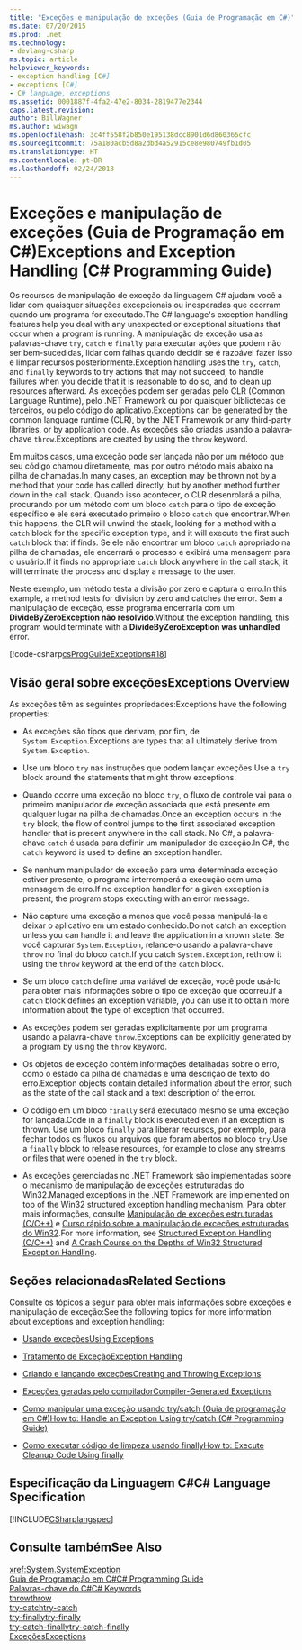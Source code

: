 ```yaml
---
title: "Exceções e manipulação de exceções (Guia de Programação em C#)"
ms.date: 07/20/2015
ms.prod: .net
ms.technology:
- devlang-csharp
ms.topic: article
helpviewer_keywords:
- exception handling [C#]
- exceptions [C#]
- C# language, exceptions
ms.assetid: 0001887f-4fa2-47e2-8034-2819477e2344
caps.latest.revision: 
author: BillWagner
ms.author: wiwagn
ms.openlocfilehash: 3c4ff558f2b850e195138dcc8901d6d860365cfc
ms.sourcegitcommit: 75a180acb5d8a2dbd4a52915ce8e980749fb1d05
ms.translationtype: HT
ms.contentlocale: pt-BR
ms.lasthandoff: 02/24/2018
---
```

# <a name="exceptions-and-exception-handling-c-programming-guide"></a><span data-ttu-id="72432-102">Exceções e manipulação de exceções (Guia de Programação em C#)</span><span class="sxs-lookup"><span data-stu-id="72432-102">Exceptions and Exception Handling (C# Programming Guide)</span></span>
<span data-ttu-id="72432-103">Os recursos de manipulação de exceção da linguagem C# ajudam você a lidar com quaisquer situações excepcionais ou inesperadas que ocorram quando um programa for executado.</span><span class="sxs-lookup"><span data-stu-id="72432-103">The C# language's exception handling features help you deal with any unexpected or exceptional situations that occur when a program is running.</span></span> <span data-ttu-id="72432-104">A manipulação de exceção usa as palavras-chave `try`, `catch` e `finally` para executar ações que podem não ser bem-sucedidas, lidar com falhas quando decidir se é razoável fazer isso e limpar recursos posteriormente.</span><span class="sxs-lookup"><span data-stu-id="72432-104">Exception handling uses the `try`, `catch`, and `finally` keywords to try actions that may not succeed, to handle failures when you decide that it is reasonable to do so, and to clean up resources afterward.</span></span> <span data-ttu-id="72432-105">As exceções podem ser geradas pelo CLR (Common Language Runtime), pelo .NET Framework ou por quaisquer bibliotecas de terceiros, ou pelo código do aplicativo.</span><span class="sxs-lookup"><span data-stu-id="72432-105">Exceptions can be generated by the common language runtime (CLR), by the .NET Framework or any third-party libraries, or by application code.</span></span> <span data-ttu-id="72432-106">As exceções são criadas usando a palavra-chave `throw`.</span><span class="sxs-lookup"><span data-stu-id="72432-106">Exceptions are created by using the `throw` keyword.</span></span>  
  
 <span data-ttu-id="72432-107">Em muitos casos, uma exceção pode ser lançada não por um método que seu código chamou diretamente, mas por outro método mais abaixo na pilha de chamadas.</span><span class="sxs-lookup"><span data-stu-id="72432-107">In many cases, an exception may be thrown not by a method that your code has called directly, but by another method further down in the call stack.</span></span> <span data-ttu-id="72432-108">Quando isso acontecer, o CLR desenrolará a pilha, procurando por um método com um bloco `catch` para o tipo de exceção específico e ele será executado primeiro o bloco `catch` que encontrar.</span><span class="sxs-lookup"><span data-stu-id="72432-108">When this happens, the CLR will unwind the stack, looking for a method with a `catch` block for the specific exception type, and it will execute the first such `catch` block that if finds.</span></span> <span data-ttu-id="72432-109">Se ele não encontrar um bloco `catch` apropriado na pilha de chamadas, ele encerrará o processo e exibirá uma mensagem para o usuário.</span><span class="sxs-lookup"><span data-stu-id="72432-109">If it finds no appropriate `catch` block anywhere in the call stack, it will terminate the process and display a message to the user.</span></span>  
  
 <span data-ttu-id="72432-110">Neste exemplo, um método testa a divisão por zero e captura o erro.</span><span class="sxs-lookup"><span data-stu-id="72432-110">In this example, a method tests for division by zero and catches the error.</span></span> <span data-ttu-id="72432-111">Sem a manipulação de exceção, esse programa encerraria com um **DivideByZeroException não resolvido**.</span><span class="sxs-lookup"><span data-stu-id="72432-111">Without the exception handling, this program would terminate with a **DivideByZeroException was unhandled** error.</span></span>  
  
 [!code-csharp[csProgGuideExceptions#18](../../../csharp/programming-guide/exceptions/codesnippet/CSharp/exceptions-and-exception-handling_1.cs)]  
  
## <a name="exceptions-overview"></a><span data-ttu-id="72432-112">Visão geral sobre exceções</span><span class="sxs-lookup"><span data-stu-id="72432-112">Exceptions Overview</span></span>  
 <span data-ttu-id="72432-113">As exceções têm as seguintes propriedades:</span><span class="sxs-lookup"><span data-stu-id="72432-113">Exceptions have the following properties:</span></span>  
  
-   <span data-ttu-id="72432-114">As exceções são tipos que derivam, por fim, de `System.Exception`.</span><span class="sxs-lookup"><span data-stu-id="72432-114">Exceptions are types that all ultimately derive from `System.Exception`.</span></span>  
  
-   <span data-ttu-id="72432-115">Use um bloco `try` nas instruções que podem lançar exceções.</span><span class="sxs-lookup"><span data-stu-id="72432-115">Use a `try` block around the statements that might throw exceptions.</span></span>  
  
-   <span data-ttu-id="72432-116">Quando ocorre uma exceção no bloco `try`, o fluxo de controle vai para o primeiro manipulador de exceção associada que está presente em qualquer lugar na pilha de chamadas.</span><span class="sxs-lookup"><span data-stu-id="72432-116">Once an exception occurs in the `try` block, the flow of control jumps to the first associated exception handler that is present anywhere in the call stack.</span></span> <span data-ttu-id="72432-117">No C#, a palavra-chave `catch` é usada para definir um manipulador de exceção.</span><span class="sxs-lookup"><span data-stu-id="72432-117">In C#, the `catch` keyword is used to define an exception handler.</span></span>  
  
-   <span data-ttu-id="72432-118">Se nenhum manipulador de exceção para uma determinada exceção estiver presente, o programa interromperá a execução com uma mensagem de erro.</span><span class="sxs-lookup"><span data-stu-id="72432-118">If no exception handler for a given exception is present, the program stops executing with an error message.</span></span>  
  
-   <span data-ttu-id="72432-119">Não capture uma exceção a menos que você possa manipulá-la e deixar o aplicativo em um estado conhecido.</span><span class="sxs-lookup"><span data-stu-id="72432-119">Do not catch an exception unless you can handle it and leave the application in a known state.</span></span> <span data-ttu-id="72432-120">Se você capturar `System.Exception`, relance-o usando a palavra-chave `throw` no final do bloco `catch`.</span><span class="sxs-lookup"><span data-stu-id="72432-120">If you catch `System.Exception`, rethrow it using the `throw` keyword at the end of the `catch` block.</span></span>  
  
-   <span data-ttu-id="72432-121">Se um bloco `catch` define uma variável de exceção, você pode usá-lo para obter mais informações sobre o tipo de exceção que ocorreu.</span><span class="sxs-lookup"><span data-stu-id="72432-121">If a `catch` block defines an exception variable, you can use it to obtain more information about the type of exception that occurred.</span></span>  
  
-   <span data-ttu-id="72432-122">As exceções podem ser geradas explicitamente por um programa usando a palavra-chave `throw`.</span><span class="sxs-lookup"><span data-stu-id="72432-122">Exceptions can be explicitly generated by a program by using the `throw` keyword.</span></span>  
  
-   <span data-ttu-id="72432-123">Os objetos de exceção contêm informações detalhadas sobre o erro, como o estado da pilha de chamadas e uma descrição de texto do erro.</span><span class="sxs-lookup"><span data-stu-id="72432-123">Exception objects contain detailed information about the error, such as the state of the call stack and a text description of the error.</span></span>  
  
-   <span data-ttu-id="72432-124">O código em um bloco `finally` será executado mesmo se uma exceção for lançada.</span><span class="sxs-lookup"><span data-stu-id="72432-124">Code in a `finally` block is executed even if an exception is thrown.</span></span> <span data-ttu-id="72432-125">Use um bloco `finally` para liberar recursos, por exemplo, para fechar todos os fluxos ou arquivos que foram abertos no bloco `try`.</span><span class="sxs-lookup"><span data-stu-id="72432-125">Use a `finally` block to release resources, for example to close any streams or files that were opened in the `try` block.</span></span>  
  
-   <span data-ttu-id="72432-126">As exceções gerenciadas no .NET Framework são implementadas sobre o mecanismo de manipulação de exceções estruturadas do Win32.</span><span class="sxs-lookup"><span data-stu-id="72432-126">Managed exceptions in the .NET Framework are implemented on top of the Win32 structured exception handling mechanism.</span></span> <span data-ttu-id="72432-127">Para obter mais informações, consulte [Manipulação de exceções estruturadas (C/C++)](/cpp/cpp/structured-exception-handling-c-cpp) e [Curso rápido sobre a manipulação de exceções estruturadas do Win32](http://bytepointer.com/resources/pietrek_crash_course_depths_of_win32_seh.htm).</span><span class="sxs-lookup"><span data-stu-id="72432-127">For more information, see [Structured Exception Handling (C/C++)](/cpp/cpp/structured-exception-handling-c-cpp) and [A Crash Course on the Depths of Win32 Structured Exception Handling](http://bytepointer.com/resources/pietrek_crash_course_depths_of_win32_seh.htm).</span></span>  
  
## <a name="related-sections"></a><span data-ttu-id="72432-128">Seções relacionadas</span><span class="sxs-lookup"><span data-stu-id="72432-128">Related Sections</span></span>  
 <span data-ttu-id="72432-129">Consulte os tópicos a seguir para obter mais informações sobre exceções e manipulação de exceção:</span><span class="sxs-lookup"><span data-stu-id="72432-129">See the following topics for more information about exceptions and exception handling:</span></span>  
  
-   [<span data-ttu-id="72432-130">Usando exceções</span><span class="sxs-lookup"><span data-stu-id="72432-130">Using Exceptions</span></span>](../../../csharp/programming-guide/exceptions/using-exceptions.md)  
  
-   [<span data-ttu-id="72432-131">Tratamento de Exceção</span><span class="sxs-lookup"><span data-stu-id="72432-131">Exception Handling</span></span>](../../../csharp/programming-guide/exceptions/exception-handling.md)  
  
-   [<span data-ttu-id="72432-132">Criando e lançando exceções</span><span class="sxs-lookup"><span data-stu-id="72432-132">Creating and Throwing Exceptions</span></span>](../../../csharp/programming-guide/exceptions/creating-and-throwing-exceptions.md)  
  
-   [<span data-ttu-id="72432-133">Exceções geradas pelo compilador</span><span class="sxs-lookup"><span data-stu-id="72432-133">Compiler-Generated Exceptions</span></span>](../../../csharp/programming-guide/exceptions/compiler-generated-exceptions.md)  
  
-   [<span data-ttu-id="72432-134">Como manipular uma exceção usando try/catch (Guia de programação em C#)</span><span class="sxs-lookup"><span data-stu-id="72432-134">How to: Handle an Exception Using try/catch (C# Programming Guide)</span></span>](../../../csharp/programming-guide/exceptions/how-to-handle-an-exception-using-try-catch.md)  
  
-   [<span data-ttu-id="72432-135">Como executar código de limpeza usando finally</span><span class="sxs-lookup"><span data-stu-id="72432-135">How to: Execute Cleanup Code Using finally</span></span>](../../../csharp/programming-guide/exceptions/how-to-execute-cleanup-code-using-finally.md)  
  
## <a name="c-language-specification"></a><span data-ttu-id="72432-136">Especificação da Linguagem C#</span><span class="sxs-lookup"><span data-stu-id="72432-136">C# Language Specification</span></span>  
 [!INCLUDE[CSharplangspec](~/includes/csharplangspec-md.md)]  
  
## <a name="see-also"></a><span data-ttu-id="72432-137">Consulte também</span><span class="sxs-lookup"><span data-stu-id="72432-137">See Also</span></span>  
 <xref:System.SystemException>  
 [<span data-ttu-id="72432-138">Guia de Programação em C#</span><span class="sxs-lookup"><span data-stu-id="72432-138">C# Programming Guide</span></span>](../../../csharp/programming-guide/index.md)  
 [<span data-ttu-id="72432-139">Palavras-chave do C#</span><span class="sxs-lookup"><span data-stu-id="72432-139">C# Keywords</span></span>](../../../csharp/language-reference/keywords/index.md)  
 [<span data-ttu-id="72432-140">throw</span><span class="sxs-lookup"><span data-stu-id="72432-140">throw</span></span>](../../../csharp/language-reference/keywords/throw.md)  
 [<span data-ttu-id="72432-141">try-catch</span><span class="sxs-lookup"><span data-stu-id="72432-141">try-catch</span></span>](../../../csharp/language-reference/keywords/try-catch.md)  
 [<span data-ttu-id="72432-142">try-finally</span><span class="sxs-lookup"><span data-stu-id="72432-142">try-finally</span></span>](../../../csharp/language-reference/keywords/try-finally.md)  
 [<span data-ttu-id="72432-143">try-catch-finally</span><span class="sxs-lookup"><span data-stu-id="72432-143">try-catch-finally</span></span>](../../../csharp/language-reference/keywords/try-catch-finally.md)  
 [<span data-ttu-id="72432-144">Exceções</span><span class="sxs-lookup"><span data-stu-id="72432-144">Exceptions</span></span>](../../../standard/exceptions/index.md)  
